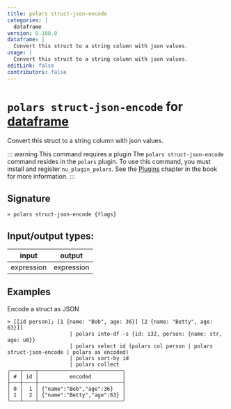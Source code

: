 ```yaml
---
title: polars struct-json-encode
categories: |
  dataframe
version: 0.108.0
dataframe: |
  Convert this struct to a string column with json values.
usage: |
  Convert this struct to a string column with json values.
editLink: false
contributors: false
---
```

<!-- This file is automatically generated. Please edit the command in https://github.com/nushell/nushell instead. -->

# `polars struct-json-encode` for [dataframe](/commands/categories/dataframe.md)

<div class='command-title'>Convert this struct to a string column with json values.</div>

::: warning This command requires a plugin
The `polars struct-json-encode` command resides in the `polars` plugin.
To use this command, you must install and register `nu_plugin_polars`.
See the [Plugins](/book/plugins.html) chapter in the book for more information.
:::


## Signature

```> polars struct-json-encode {flags} ```


## Input/output types:

| input      | output     |
| ---------- | ---------- |
| expression | expression |
## Examples

Encode a struct as JSON
```nu
> [[id person]; [1 {name: "Bob", age: 36}] [2 {name: "Betty", age: 63}]]
                    | polars into-df -s {id: i32, person: {name: str, age: u8}}
                    | polars select id (polars col person | polars struct-json-encode | polars as encoded)
                    | polars sort-by id
                    | polars collect
╭───┬────┬───────────────────────────╮
│ # │ id │          encoded          │
├───┼────┼───────────────────────────┤
│ 0 │  1 │ {"name":"Bob","age":36}   │
│ 1 │  2 │ {"name":"Betty","age":63} │
╰───┴────┴───────────────────────────╯

```
